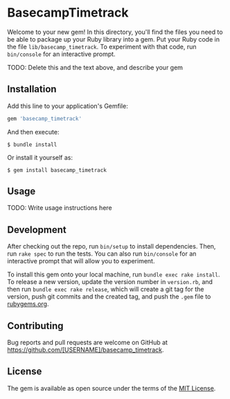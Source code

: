 # BasecampTimetrack

Welcome to your new gem! In this directory, you'll find the files you need to be able to package up your Ruby library into a gem. Put your Ruby code in the file `lib/basecamp_timetrack`. To experiment with that code, run `bin/console` for an interactive prompt.

TODO: Delete this and the text above, and describe your gem

## Installation

Add this line to your application's Gemfile:

```ruby
gem 'basecamp_timetrack'
```

And then execute:

    $ bundle install

Or install it yourself as:

    $ gem install basecamp_timetrack

## Usage

TODO: Write usage instructions here

## Development

After checking out the repo, run `bin/setup` to install dependencies. Then, run `rake spec` to run the tests. You can also run `bin/console` for an interactive prompt that will allow you to experiment.

To install this gem onto your local machine, run `bundle exec rake install`. To release a new version, update the version number in `version.rb`, and then run `bundle exec rake release`, which will create a git tag for the version, push git commits and the created tag, and push the `.gem` file to [rubygems.org](https://rubygems.org).

## Contributing

Bug reports and pull requests are welcome on GitHub at https://github.com/[USERNAME]/basecamp_timetrack.

## License

The gem is available as open source under the terms of the [MIT License](https://opensource.org/licenses/MIT).

